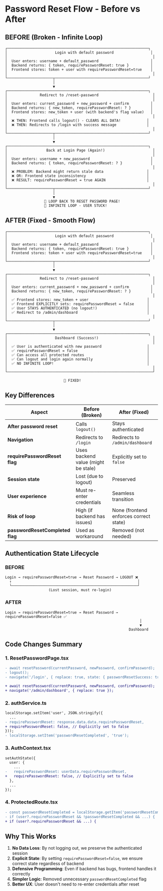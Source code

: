# Password Reset Flow - Before vs After

## BEFORE (Broken - Infinite Loop)

```
┌─────────────────────────────────────────────────────────────────┐
│                      Login with default password                 │
│                                                                   │
│  User enters: username + default_password                        │
│  Backend returns: { token, requirePasswordReset: true }          │
│  Frontend stores: token + user with requirePasswordReset=true    │
│                                                                   │
└─────────────────────┬───────────────────────────────────────────┘
                      │
                      ▼
┌─────────────────────────────────────────────────────────────────┐
│               Redirect to /reset-password                         │
│                                                                   │
│  User enters: current_password + new_password + confirm          │
│  Backend returns: { new_token, requirePasswordReset: ? }         │
│  Frontend stores: new_token + user (with backend's flag value)   │
│                                                                   │
│  ❌ THEN: Frontend calls logout() - CLEARS ALL DATA!            │
│  ❌ THEN: Redirects to /login with success message              │
│                                                                   │
└─────────────────────┬───────────────────────────────────────────┘
                      │
                      ▼
┌─────────────────────────────────────────────────────────────────┐
│                  Back at Login Page (Again!)                      │
│                                                                   │
│  User enters: username + new_password                            │
│  Backend returns: { token, requirePasswordReset: ? }             │
│                                                                   │
│  ❌ PROBLEM: Backend might return stale data                    │
│  ❌ OR: Frontend state inconsistency                            │
│  ❌ RESULT: requirePasswordReset = true AGAIN                   │
│                                                                   │
└─────────────────────┬───────────────────────────────────────────┘
                      │
                      ▼
                  🔄 LOOP BACK TO RESET PASSWORD PAGE!
                  🔄 INFINITE LOOP - USER STUCK!
```

## AFTER (Fixed - Smooth Flow)

```
┌─────────────────────────────────────────────────────────────────┐
│                      Login with default password                 │
│                                                                   │
│  User enters: username + default_password                        │
│  Backend returns: { token, requirePasswordReset: true }          │
│  Frontend stores: token + user with requirePasswordReset=true    │
│                                                                   │
└─────────────────────┬───────────────────────────────────────────┘
                      │
                      ▼
┌─────────────────────────────────────────────────────────────────┐
│               Redirect to /reset-password                         │
│                                                                   │
│  User enters: current_password + new_password + confirm          │
│  Backend returns: { new_token, requirePasswordReset: ? }         │
│                                                                   │
│  ✅ Frontend stores: new_token + user                           │
│  ✅ Frontend EXPLICITLY sets: requirePasswordReset = false      │
│  ✅ User STAYS AUTHENTICATED (no logout!)                       │
│  ✅ Redirect to /admin/dashboard                                │
│                                                                   │
└─────────────────────┬───────────────────────────────────────────┘
                      │
                      ▼
┌─────────────────────────────────────────────────────────────────┐
│                      Dashboard (Success!)                         │
│                                                                   │
│  ✅ User is authenticated with new password                     │
│  ✅ requirePasswordReset = false                                │
│  ✅ Can access all protected routes                             │
│  ✅ Can logout and login again normally                         │
│  ✅ NO INFINITE LOOP!                                           │
│                                                                   │
└───────────────────────────────────────────────────────────────────┘

                           🎉 FIXED!
```

## Key Differences

| Aspect | Before (Broken) | After (Fixed) |
|--------|----------------|---------------|
| **After password reset** | Calls `logout()` | Stays authenticated |
| **Navigation** | Redirects to `/login` | Redirects to `/admin/dashboard` |
| **requirePasswordReset flag** | Uses backend value (might be stale) | Explicitly set to `false` |
| **Session state** | Lost (due to logout) | Preserved |
| **User experience** | Must re-enter credentials | Seamless transition |
| **Risk of loop** | High (if backend has issues) | None (frontend enforces correct state) |
| **passwordResetCompleted flag** | Used as workaround | Removed (not needed) |

## Authentication State Lifecycle

### BEFORE
```
Login → requirePasswordReset=true → Reset Password → LOGOUT ❌
  ↑                                                          │
  └──────────────────────────────────────────────────────────┘
                    (Lost session, must re-login)
```

### AFTER
```
Login → requirePasswordReset=true → Reset Password → requirePasswordReset=false ✅
                                                              │
                                                              ▼
                                                         Dashboard
```

## Code Changes Summary

### 1. ResetPasswordPage.tsx
```diff
- await resetPassword(currentPassword, newPassword, confirmPassword);
- logout();
- navigate('/login', { replace: true, state: { passwordResetSuccess: true } });

+ await resetPassword(currentPassword, newPassword, confirmPassword);
+ navigate('/admin/dashboard', { replace: true });
```

### 2. authService.ts
```diff
localStorage.setItem('user', JSON.stringify({
  ...
- requirePasswordReset: response.data.data.requirePasswordReset,
+ requirePasswordReset: false, // Explicitly set to false
}));
- localStorage.setItem('passwordResetCompleted', 'true');
```

### 3. AuthContext.tsx
```diff
setAuthState({
  user: {
    ...
-   requirePasswordReset: userData.requirePasswordReset,
+   requirePasswordReset: false, // Explicitly set to false
  },
  ...
});
```

### 4. ProtectedRoute.tsx
```diff
- const passwordResetCompleted = localStorage.getItem('passwordResetCompleted') === 'true';
- if (user?.requirePasswordReset && !passwordResetCompleted && ...) {
+ if (user?.requirePasswordReset && ...) {
```

## Why This Works

1. **No Data Loss**: By not logging out, we preserve the authenticated session
2. **Explicit State**: By setting `requirePasswordReset=false`, we ensure correct state regardless of backend
3. **Defensive Programming**: Even if backend has bugs, frontend handles it correctly
4. **Simpler Logic**: Removed unnecessary `passwordResetCompleted` flag
5. **Better UX**: User doesn't need to re-enter credentials after reset
